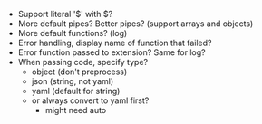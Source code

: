 * Support literal '$' with \$?
* More default pipes? Better pipes? (support arrays and objects)
* More default functions? (log)
* Error handling, display name of function that failed?
* Error function passed to extension? Same for log?
* When passing code, specify type?
  - object (don't preprocess)
  - json (string, not yaml)
  - yaml (default for string)
  - or always convert to yaml first?
    - might need auto
